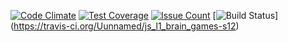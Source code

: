 [![Code Climate](https://codeclimate.com/github/Uunnamed/js_l1_brain_games-s12/badges/gpa.svg)](https://codeclimate.com/github/Uunnamed/js_l1_brain_games-s12)
[![Test Coverage](https://codeclimate.com/github/Uunnamed/js_l1_brain_games-s12/badges/coverage.svg)](https://codeclimate.com/github/Uunnamed/js_l1_brain_games-s12/coverage)
[![Issue Count](https://codeclimate.com/github/Uunnamed/js_l1_brain_games-s12/badges/issue_count.svg)](https://codeclimate.com/github/Uunnamed/js_l1_brain_games-s12)
[![Build Status](https://travis-ci.org/Uunnamed/js_l1_brain_games-s12.svg?branch=pupil)]
(https://travis-ci.org/Uunnamed/js_l1_brain_games-s12)
